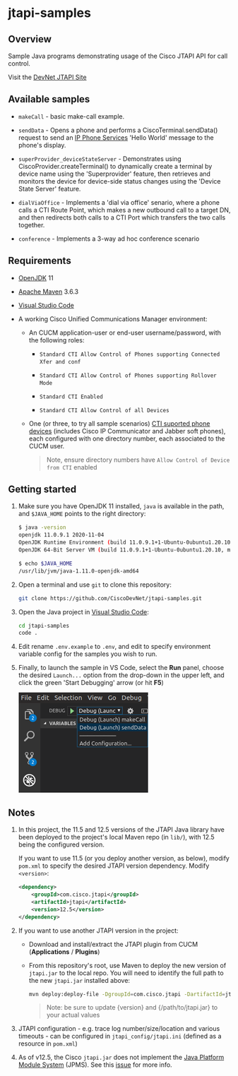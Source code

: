 # jtapi-samples

## Overview

Sample Java programs demonstrating usage of the Cisco JTAPI API for call control.

Visit the [DevNet JTAPI Site](https://developer.cisco.com/site/jtapi)

## Available samples

- `makeCall` - basic make-call example.

- `sendData` - Opens a phone and performs a CiscoTerminal.sendData() request to send an [IP Phone Services](https://developer.cisco.com/site/ip-phone-services/) 'Hello World' message to the phone's display.

- `superProvider_deviceStateServer` - Demonstrates using CiscoProvider.createTerminal() to dynamically create a terminal by device name using the 'Superprovider' feature, then retrieves and monitors the device for device-side status changes using the 'Device State Server' feature.

- `dialViaOffice` - Implements a 'dial via office' senario, where a phone calls a CTI Route Point, which makes a new outbound call to a target DN, and then redirects both calls to a CTI Port which transfers the two calls together.

- `conference` - Implements a 3-way ad hoc conference scenario

## Requirements

- [OpenJDK](https://openjdk.java.net/) 11

- [Apache Maven](https://maven.apache.org/) 3.6.3

- [Visual Studio Code](https://code.visualstudio.com/)

- A working Cisco Unified Communications Manager environment:

    - An CUCM application-user or end-user username/password, with the following roles:

        - `Standard CTI Allow Control of Phones supporting Connected Xfer and conf`

        - `Standard CTI Allow Control of Phones supporting Rollover Mode`

        - `Standard CTI Enabled`

        - `Standard CTI Allow Control of all Devices`

    - One (or three, to try all sample scenarios) [CTI suported phone devices](https://developer.cisco.com/site/jtapi/documents/cti-tapi-jtapi-supported-device-matrix/) (includes Cisco IP Communicator and Jabber soft phones), each configured with one directory number, each associated to the CUCM user.

        >Note, ensure directory numbers have `Allow Control of Device from CTI` enabled

## Getting started

1. Make sure you have OpenJDK 11 installed, `java` is available in the path, and `$JAVA_HOME` points to the right directory:

    ```bash
    $ java -version
    openjdk 11.0.9.1 2020-11-04
    OpenJDK Runtime Environment (build 11.0.9.1+1-Ubuntu-0ubuntu1.20.10)
    OpenJDK 64-Bit Server VM (build 11.0.9.1+1-Ubuntu-0ubuntu1.20.10, mixed mode, sharing)
    ```

    ```bash
    $ echo $JAVA_HOME
    /usr/lib/jvm/java-1.11.0-openjdk-amd64
    ```

1. Open a terminal and use `git` to clone this repository:

    ```bash
    git clone https://github.com/CiscoDevNet/jtapi-samples.git
    ```

1. Open the Java project in [Visual Studio Code](https://code.visualstudio.com/):

    ```bash
    cd jtapi-samples
    code .
    ```

1. Edit rename `.env.example` to `.env`, and edit to specify environment variable config for the samples you wish to run.

1. Finally, to launch the sample in VS Code, select the **Run** panel, choose the desired `Launch...` option from the drop-down in the upper left, and click the green 'Start Debugging' arrow (or hit **F5**)

    ![Launch](images/launch.png)

## Notes

1. In this project, the 11.5 and 12.5 versions of the JTAPI Java library have been deployed to the project's local Maven repo (in `lib/`), with 12.5 being the configured version. 

    If you want to use 11.5 (or you deploy another version, as below), modify `pom.xml` to specify the desired JTAPI version dependency.  Modify `<version>`:

    ```xml
    <dependency>
        <groupId>com.cisco.jtapi</groupId>
        <artifactId>jtapi</artifactId>
        <version>12.5</version>
    </dependency>
    ```

1.  If  you want to use another JTAPI version in the project:

    * Download and install/extract the JTAPI plugin from CUCM (**Applications** / **Plugins**)

    * From this repository's root, use Maven to deploy the new version of `jtapi.jar` to the local repo.  You will need to identify the full path to the new `jtapi.jar` installed above:

        ```bash
        mvn deploy:deploy-file -DgroupId=com.cisco.jtapi -DartifactId=jtapi -Dversion={version} -Durl=file:./lib -DrepositoryId=local-maven-repo -DupdateReleaseInfo=true -Dfile={/path/to/jtapi.jar}
        ```

        >Note: be sure to update {version} and {/path/to/jtapi.jar} to your actual values

1. JTAPI configuration - e.g. trace log number/size/location and various timeouts - can be configured in `jtapi_config/jtapi.ini` (defined as a resource in `pom.xml`)

1. As of v12.5, the Cisco `jtapi.jar` does not implement the [Java Platform Module System](https://www.oracle.com/corporate/features/understanding-java-9-modules.html) (JPMS).  See this [issue](https://github.com/CiscoDevNet/jtapi-samples/issues/1) for more info.